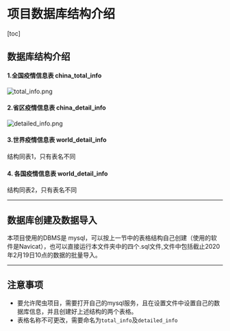 # 项目数据库结构介绍

[toc]

## 数据库结构介绍

#### 1.全国疫情信息表 china_total_info

![total_info.png](https://github.com/ustcyyw/wuhan_plague/blob/master/version2.0/SQL_mysql/total_info.png?raw=true)

#### 2.省区疫情信息表 china_detail_info

![detailed_info.png](https://github.com/ustcyyw/wuhan_plague/blob/master/version2.0/SQL_mysql/detailed_info.png?raw=true)

#### 3.世界疫情信息表 world_detail_info

结构同表1，只有表名不同

#### 4. 各国疫情信息表 world_detail_info

结构同表2，只有表名不同

---

## 数据库创建及数据导入

本项目使用的DBMS是 mysql，可以按上一节中的表格结构自己创建（使用的软件是Navicat），也可以直接运行本文件夹中的四个.sql文件,文件中包括截止2020年2月19日10点的数据的批量导入。

---

## 注意事项

* 要允许爬虫项目，需要打开自己的mysql服务，且在设置文件中设置自己的数据库信息，并且创建好上述结构的两个表格。
* 表格名称不可更改，需要命名为`total_info`及`detailed_info`